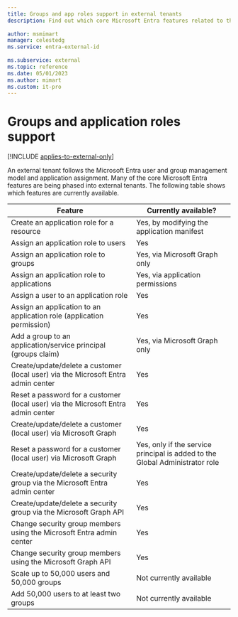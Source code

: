 ```yaml
---
title: Groups and app roles support in external tenants
description: Find out which core Microsoft Entra features related to the user and group management model and application assignment are available in external tenants.
 
author: msmimart
manager: celestedg
ms.service: entra-external-id
 
ms.subservice: external
ms.topic: reference
ms.date: 05/01/2023
ms.author: mimart
ms.custom: it-pro
---
```


# Groups and application roles support

[!INCLUDE [applies-to-external-only](../includes/applies-to-external-only.md)]

An external tenant follows the Microsoft Entra user and group management model and application assignment. Many of the core Microsoft Entra features are being phased into external tenants. The following table shows which features are currently available.

| **Feature** | **Currently available?** |
| ------------ | --------- |
| Create an application role for a resource | Yes, by modifying the application manifest |
| Assign an application role to users | Yes |
| Assign an application role to groups | Yes, via Microsoft Graph only |
| Assign an application role to applications | Yes, via application permissions |
| Assign a user to an application role | Yes |
| Assign an application to an application role (application permission) | Yes |
| Add a group to an application/service principal (groups claim) | Yes, via Microsoft Graph only |
| Create/update/delete a customer (local user) via the Microsoft Entra admin center | Yes |
| Reset a password for a customer (local user) via the Microsoft Entra admin center | Yes |
| Create/update/delete a customer (local user) via Microsoft Graph | Yes |
| Reset a password for a customer (local user) via Microsoft Graph | Yes, only if the service principal is added to the Global Administrator role |
| Create/update/delete a security group via the Microsoft Entra admin center | Yes |
| Create/update/delete a security group via the Microsoft Graph API | Yes |
| Change security group members using the Microsoft Entra admin center | Yes |
| Change security group members using the Microsoft Graph API | Yes |
| Scale up to 50,000 users and 50,000 groups | Not currently available |
| Add 50,000 users to at least two groups | Not currently available |
